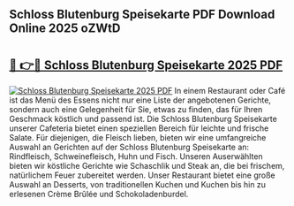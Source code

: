 ## Schloss Blutenburg Speisekarte PDF Download Online 2025 oZWtD

# <h2><a href="http://gc71m3o.nevu.top/?p=Schloss+Blutenburg+Speisekarte">🔗 👉🔴 Schloss Blutenburg Speisekarte 2025 PDF</a></h2>

[![Schloss Blutenburg Speisekarte 2025 PDF](https://i.imgur.com/dBaPXMq.png)](http://gc71m3o.nevu.top/?p=Schloss+Blutenburg+Speisekarte)
In einem Restaurant oder Café ist das Menü des Essens nicht nur eine Liste der angebotenen Gerichte, sondern auch eine Gelegenheit für Sie, etwas zu finden, das für Ihren Geschmack köstlich und passend ist. Die Schloss Blutenburg Speisekarte unserer Cafeteria bietet einen speziellen Bereich für leichte und frische Salate. Für diejenigen, die Fleisch lieben, bieten wir eine umfangreiche Auswahl an Gerichten auf der Schloss Blutenburg Speisekarte an: Rindfleisch, Schweinefleisch, Huhn und Fisch. Unseren Auserwählten bieten wir köstliche Gerichte wie Schaschlik und Steak an, die bei frischem, natürlichem Feuer zubereitet werden. Unser Restaurant bietet eine große Auswahl an Desserts, von traditionellen Kuchen und Kuchen bis hin zu erlesenen Crème Brûlée und Schokoladenburdel.
